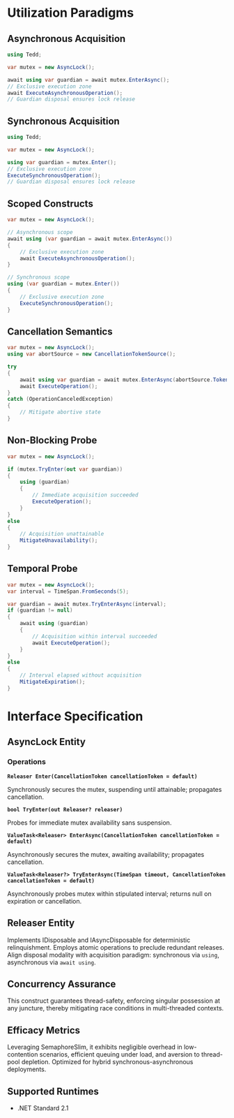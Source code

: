 ﻿# Utilization Paradigms

## Asynchronous Acquisition

```csharp
using Tedd;

var mutex = new AsyncLock();

await using var guardian = await mutex.EnterAsync();
// Exclusive execution zone
await ExecuteAsynchronousOperation();
// Guardian disposal ensures lock release
```

## Synchronous Acquisition

```csharp
using Tedd;

var mutex = new AsyncLock();

using var guardian = mutex.Enter();
// Exclusive execution zone
ExecuteSynchronousOperation();
// Guardian disposal ensures lock release
```

## Scoped Constructs

```csharp
var mutex = new AsyncLock();

// Asynchronous scope
await using (var guardian = await mutex.EnterAsync())
{
    // Exclusive execution zone
    await ExecuteAsynchronousOperation();
}

// Synchronous scope
using (var guardian = mutex.Enter())
{
    // Exclusive execution zone
    ExecuteSynchronousOperation();
}
```

## Cancellation Semantics

```csharp
var mutex = new AsyncLock();
using var abortSource = new CancellationTokenSource();

try
{
    await using var guardian = await mutex.EnterAsync(abortSource.Token);
    await ExecuteOperation();
}
catch (OperationCanceledException)
{
    // Mitigate abortive state
}
```

## Non-Blocking Probe

```csharp
var mutex = new AsyncLock();

if (mutex.TryEnter(out var guardian))
{
    using (guardian)
    {
        // Immediate acquisition succeeded
        ExecuteOperation();
    }
}
else
{
    // Acquisition unattainable
    MitigateUnavailability();
}
```

## Temporal Probe

```csharp
var mutex = new AsyncLock();
var interval = TimeSpan.FromSeconds(5);

var guardian = await mutex.TryEnterAsync(interval);
if (guardian != null)
{
    await using (guardian)
    {
        // Acquisition within interval succeeded
        await ExecuteOperation();
    }
}
else
{
    // Interval elapsed without acquisition
    MitigateExpiration();
}
```

# Interface Specification

## AsyncLock Entity

### Operations

**`Releaser Enter(CancellationToken cancellationToken = default)`**

Synchronously secures the mutex, suspending until attainable; propagates cancellation.

**`bool TryEnter(out Releaser? releaser)`**

Probes for immediate mutex availability sans suspension.

**`ValueTask<Releaser> EnterAsync(CancellationToken cancellationToken = default)`**

Asynchronously secures the mutex, awaiting availability; propagates cancellation.

**`ValueTask<Releaser?> TryEnterAsync(TimeSpan timeout, CancellationToken cancellationToken = default)`**

Asynchronously probes mutex within stipulated interval; returns null on expiration or cancellation.

## Releaser Entity

Implements IDisposable and IAsyncDisposable for deterministic relinquishment. Employs atomic operations to preclude redundant releases. Align disposal modality with acquisition paradigm: synchronous via `using`, asynchronous via `await using`.

## Concurrency Assurance

This construct guarantees thread-safety, enforcing singular possession at any juncture, thereby mitigating race conditions in multi-threaded contexts.

## Efficacy Metrics

Leveraging SemaphoreSlim, it exhibits negligible overhead in low-contention scenarios, efficient queuing under load, and aversion to thread-pool depletion. Optimized for hybrid synchronous-asynchronous deployments.

## Supported Runtimes

- .NET Standard 2.1